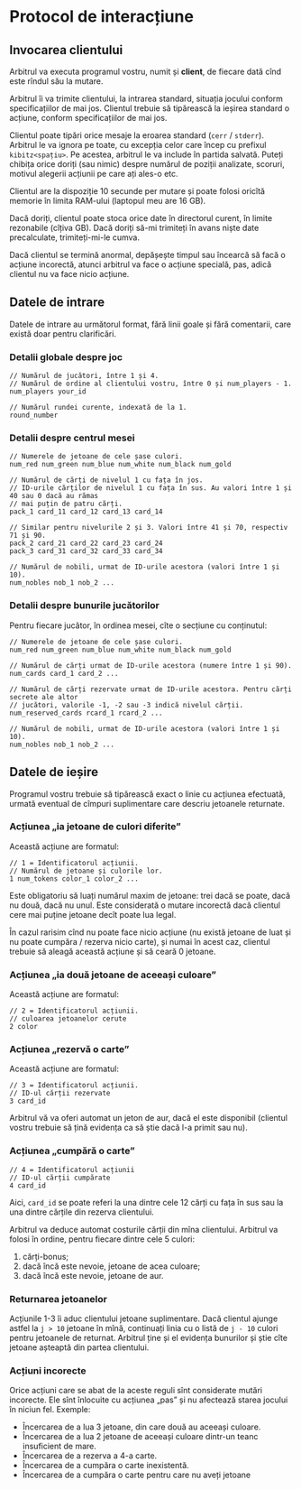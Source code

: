 # Protocol de interacțiune

## Invocarea clientului

Arbitrul va executa programul vostru, numit și **client**, de fiecare dată cînd este rîndul său la mutare.

Arbitrul îi va trimite clientului, la intrarea standard, situația jocului conform specificațiilor de mai jos. Clientul trebuie să tipărească la ieșirea standard o acțiune, conform specificațiilor de mai jos.

Clientul poate tipări orice mesaje la eroarea standard (`cerr` / `stderr`). Arbitrul le va ignora pe toate, cu excepția celor care încep cu prefixul `kibitz<spațiu>`. Pe acestea, arbitrul le va include în partida salvată. Puteți chibița orice doriți (sau nimic) despre numărul de poziții analizate, scoruri, motivul alegerii acțiunii pe care ați ales-o etc.

Clientul are la dispoziție 10 secunde per mutare și poate folosi oricîtă memorie în limita RAM-ului (laptopul meu are 16 GB).

Dacă doriți, clientul poate stoca orice date în directorul curent, în limite rezonabile (cîțiva GB). Dacă doriți să-mi trimiteți în avans niște date precalculate, trimiteți-mi-le cumva.

Dacă clientul se termină anormal, depășește timpul sau încearcă să facă o acțiune incorectă, atunci arbitrul va face o acțiune specială, pas, adică clientul nu va face nicio acțiune.

## Datele de intrare

Datele de intrare au următorul format, fără linii goale și fără comentarii, care există doar pentru clarificări.

### Detalii globale despre joc

```
// Numărul de jucători, între 1 și 4.
// Numărul de ordine al clientului vostru, între 0 și num_players - 1.
num_players your_id

// Numărul rundei curente, indexată de la 1.
round_number
```

### Detalii despre centrul mesei

```
// Numerele de jetoane de cele șase culori.
num_red num_green num_blue num_white num_black num_gold

// Numărul de cărți de nivelul 1 cu fața în jos.
// ID-urile cărților de nivelul 1 cu fața în sus. Au valori între 1 și 40 sau 0 dacă au rămas
// mai puțin de patru cărți.
pack_1 card_11 card_12 card_13 card_14

// Similar pentru nivelurile 2 și 3. Valori între 41 și 70, respectiv 71 și 90.
pack_2 card_21 card_22 card_23 card_24
pack_3 card_31 card_32 card_33 card_34

// Numărul de nobili, urmat de ID-urile acestora (valori între 1 și 10).
num_nobles nob_1 nob_2 ...
```

### Detalii despre bunurile jucătorilor

Pentru fiecare jucător, în ordinea mesei, cîte o secțiune cu conținutul:

```
// Numerele de jetoane de cele șase culori.
num_red num_green num_blue num_white num_black num_gold

// Numărul de cărți urmat de ID-urile acestora (numere între 1 și 90).
num_cards card_1 card_2 ...

// Numărul de cărți rezervate urmat de ID-urile acestora. Pentru cărți secrete ale altor
// jucători, valorile -1, -2 sau -3 indică nivelul cărții.
num_reserved_cards rcard_1 rcard_2 ...

// Numărul de nobili, urmat de ID-urile acestora (valori între 1 și 10).
num_nobles nob_1 nob_2 ...
```

## Datele de ieșire

Programul vostru trebuie să tipărească exact o linie cu acțiunea efectuată, urmată eventual de cîmpuri suplimentare care descriu jetoanele returnate.

### Acțiunea „ia jetoane de culori diferite”

Această acțiune are formatul:

```
// 1 = Identificatorul acțiunii.
// Numărul de jetoane și culorile lor.
1 num_tokens color_1 color_2 ...
```

Este obligatoriu să luați numărul maxim de jetoane: trei dacă se poate, dacă nu două, dacă nu unul. Este considerată o mutare incorectă dacă clientul cere mai puține jetoane decît poate lua legal.

În cazul rarisim cînd nu poate face nicio acțiune (nu există jetoane de luat și nu poate cumpăra / rezerva nicio carte), și numai în acest caz, clientul trebuie să aleagă această acțiune și să ceară 0 jetoane.

### Acțiunea „ia două jetoane de aceeași culoare”

Această acțiune are formatul:

```
// 2 = Identificatorul acțiunii.
// culoarea jetoanelor cerute
2 color
```

### Acțiunea „rezervă o carte”

Această acțiune are formatul:

```
// 3 = Identificatorul acțiunii.
// ID-ul cărții rezervate
3 card_id
```

Arbitrul vă va oferi automat un jeton de aur, dacă el este disponibil (clientul vostru trebuie să țină evidența ca să știe dacă l-a primit sau nu).

### Acțiunea „cumpără o carte”

```
// 4 = Identificatorul acțiunii
// ID-ul cărții cumpărate
4 card_id
```

Aici, `card_id` se poate referi la una dintre cele 12 cărți cu fața în sus sau la una dintre cărțile din rezerva clientului.

Arbitrul va deduce automat costurile cărții din mîna clientului. Arbitrul va folosi în ordine, pentru fiecare dintre cele 5 culori:

1. cărți-bonus;
2. dacă încă este nevoie, jetoane de acea culoare;
3. dacă încă este nevoie, jetoane de aur.

### Returnarea jetoanelor

Acțiunile 1-3 îi aduc clientului jetoane suplimentare. Dacă clientul ajunge astfel la `j > 10` jetoane în mînă, continuați linia cu o listă de `j - 10` culori pentru jetoanele de returnat. Arbitrul ține și el evidența bunurilor și știe cîte jetoane așteaptă din partea clientului.

### Acțiuni incorecte

Orice acțiuni care se abat de la aceste reguli sînt considerate mutări incorecte. Ele sînt înlocuite cu acțiunea „pas” și nu afectează starea jocului în niciun fel. Exemple:

* Încercarea de a lua 3 jetoane, din care două au aceeași culoare.
* Încercarea de a lua 2 jetoane de aceeași culoare dintr-un teanc insuficient de mare.
* Încercarea de a rezerva a 4-a carte.
* Încercarea de a cumpăra o carte inexistentă.
* Încercarea de a cumpăra o carte pentru care nu aveți jetoane
